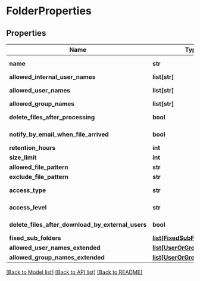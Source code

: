 # FolderProperties

## Properties
Name | Type | Description | Notes
------------ | ------------- | ------------- | -------------
**name** | **str** | The name of the folder. REQUIRED:addMFTFolder,addMFTFolderForSite | HIDDEN | [optional] 
**allowed_internal_user_names** | **list[str]** | Authorized Internal Users. HIDDEN | [optional] 
**allowed_user_names** | **list[str]** | Authorized External Users And User Groups. HIDDEN | [optional] 
**allowed_group_names** | **list[str]** | Array of allowed group names. HIDDEN | [optional] 
**delete_files_after_processing** | **bool** | Delete file after downloaded from incoming folder. HIDDEN | [optional] 
**notify_by_email_when_file_arrived** | **bool** | Send email notification to external users when a new file arrives. HIDDEN | [optional] 
**retention_hours** | **int** | Retention Time in hours. HIDDEN | [optional] 
**size_limit** | **int** | Size limit for folder (in Gigabyte). HIDDEN | [optional] 
**allowed_file_pattern** | **str** | allowed file pattern wildcard. HIDDEN | [optional] 
**exclude_file_pattern** | **str** | blocked file pattern wildcard. HIDDEN | [optional] 
**access_type** | **str** | Folder&#x27;s access type (Limited, Unlimited). HIDDEN | [optional] 
**access_level** | **str** | Access level of virtual folder - Read only, Write only, Full control | [optional] 
**delete_files_after_download_by_external_users** | **bool** | Delete file after downloaded by external users. HIDDEN | [optional] 
**fixed_sub_folders** | [**list[FixedSubFolder]**](FixedSubFolder.md) |  | [optional] 
**allowed_user_names_extended** | [**list[UserOrGroupExtended]**](UserOrGroupExtended.md) |  | [optional] 
**allowed_group_names_extended** | [**list[UserOrGroupExtended]**](UserOrGroupExtended.md) |  | [optional] 

[[Back to Model list]](../README.md#documentation-for-models) [[Back to API list]](../README.md#documentation-for-api-endpoints) [[Back to README]](../README.md)

